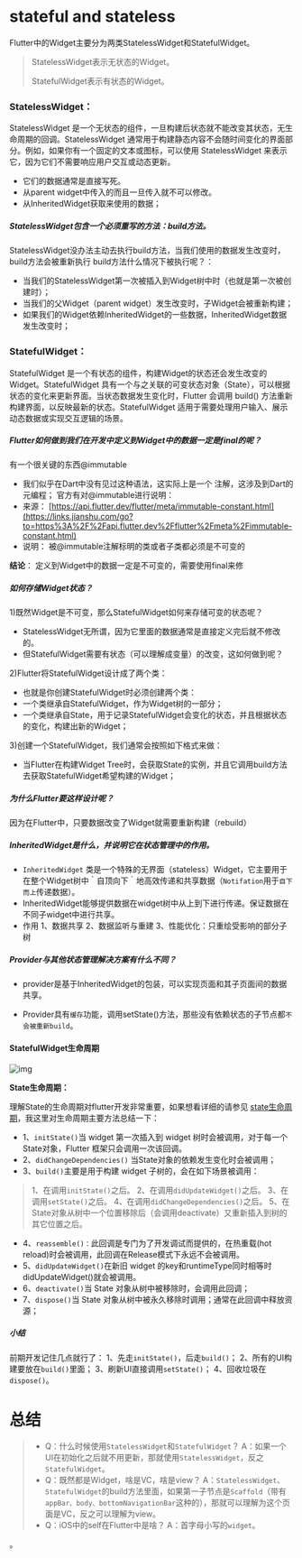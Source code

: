 # **stateful and stateless**

Flutter中的Widget主要分为两类StatelessWidget和StatefulWidget。

> StatelessWidget表示无状态的Widget。
>
> StatefulWidget表示有状态的Widget。



### StatelessWidget：

StatelessWidget 是一个无状态的组件，一旦构建后状态就不能改变其状态，无生命周期的回调。StatelessWidget 通常用于构建静态内容不会随时间变化的界面部分。例如，如果你有一个固定的文本或图标，可以使用 StatelessWidget 来表示它，因为它们不需要响应用户交互或动态更新。

- 它们的数据通常是直接写死。
- 从parent widget中传入的而且一旦传入就不可以修改。
- 从InheritedWidget获取来使用的数据；

##### StatelessWidget包含一个必须重写的方法：build方法。

StatelessWidget没办法主动去执行build方法，当我们使用的数据发生改变时，build方法会被重新执行
 build方法什么情况下被执行呢？：

- 当我们的StatelessWidget第一次被插入到Widget树中时（也就是第一次被创建时）；
- 当我们的父Widget（parent widget）发生改变时，子Widget会被重新构建；
- 如果我们的Widget依赖InheritedWidget的一些数据，InheritedWidget数据发生改变时；

### StatefulWidget：

StatefulWidget 是一个有状态的组件，构建Widget的状态还会发生改变的Widget。StatefulWidget 具有一个与之关联的可变状态对象（State），可以根据状态的变化来更新界面。当状态数据发生变化时，Flutter 会调用 build() 方法重新构建界面，以反映最新的状态。StatefulWidget 适用于需要处理用户输入、展示动态数据或实现交互逻辑的场景。

##### Flutter如何做到我们在开发中定义到Widget中的数据一定是final的呢？

有一个很关键的东西@immutable

- 我们似乎在Dart中没有见过这种语法，这实际上是一个 注解，这涉及到Dart的元编程；
   官方有对@immutable进行说明：
- 来源： [https://api.flutter.dev/flutter/meta/immutable-constant.html](https://links.jianshu.com/go?to=https%3A%2F%2Fapi.flutter.dev%2Fflutter%2Fmeta%2Fimmutable-constant.html)
- 说明： 被@immutable注解标明的类或者子类都必须是不可变的

**结论**： 定义到Widget中的数据一定是不可变的，需要使用final来修

##### 如何存储Widget状态？

1)既然Widget是不可变，那么StatefulWidget如何来存储可变的状态呢？

- StatelessWidget无所谓，因为它里面的数据通常是直接定义完后就不修改的。
- 但StatefulWidget需要有状态（可以理解成变量）的改变，这如何做到呢？

2)Flutter将StatefulWidget设计成了两个类：

- 也就是你创建StatefulWidget时必须创建两个类：
- 一个类继承自StatefulWidget，作为Widget树的一部分；
- 一个类继承自State，用于记录StatefulWidget会变化的状态，并且根据状态的变化，构建出新的Widget；

3)创建一个StatefulWidget，我们通常会按照如下格式来做：

- 当Flutter在构建Widget Tree时，会获取State的实例，并且它调用build方法去获取StatefulWidget希望构建的Widget；

##### 为什么Flutter要这样设计呢？

因为在Flutter中，只要数据改变了Widget就需要重新构建（rebuild）

##### InheritedWidget是什么，并说明它在状态管理中的作用。

- `InheritedWidget` 类是一个特殊的无界面（stateless）Widget，它主要用于在整个Widget树中｀自顶向下｀地高效传递和共享数据（`Notifation`用于`自下而上`传递数据）。
- InheritedWidget能够提供数据在widget树中从上到下进行传递。保证数据在不同子widget中进行共享。
- 作用
   1、数据共享
   2、数据监听与重建
   3、性能优化：只重绘受影响的部分子树

##### Provider与其他状态管理解决方案有什么不同？

- provider是基于InheritedWidget的包装，可以实现页面和其子页面间的数据共享。

- Provider具有`缓存`功能，调用setState()方法，那些没有依赖状态的子节点都`不会被重新build`。

  

#### StatefulWidget生命周期

![img](https://upload-images.jianshu.io/upload_images/1013424-d529740bacbba2a4.png?imageMogr2/auto-orient/strip|imageView2/2/w/975/format/webp)



**State生命周期：**

理解State的生命周期对flutter开发非常重要，如果想看详细的请参见 [state生命周期](https://links.jianshu.com/go?to=https%3A%2F%2Fbook.flutterchina.club%2Fchapter2%2Fflutter_widget_intro.html%23state%E7%94%9F%E5%91%BD%E5%91%A8%E6%9C%9F)，我这里对生命周期主要方法总结一下：

- 1、`initState()`当 widget 第一次插入到 widget 树时会被调用，对于每一个State对象，Flutter 框架只会调用一次该回调。
- 2、`didChangeDependencies()` 当State对象的依赖发生变化时会被调用；
- 3、`build()`主要是用于构建 widget 子树的，会在如下场景被调用：

> 1、在调用`initState()`之后。
>  2、在调用`didUpdateWidget()`之后。
>  3、在调用`setState()`之后。
>  4、在调用`didChangeDependencies()`之后。
>  5、在State对象从树中一个位置移除后（会调用deactivate）又重新插入到树的其它位置之后。

- 4、`reassemble()：`此回调是专门为了开发调试而提供的，在热重载(hot reload)时会被调用，此回调在Release模式下永远不会被调用。
- 5、`didUpdateWidget()`在新旧 widget 的key和runtimeType同时相等时didUpdateWidget()就会被调用。
- 6、`deactivate()`当 State 对象从树中被移除时，会调用此回调；
- 7、`dispose()`当 State 对象从树中被永久移除时调用；通常在此回调中释放资源；

##### 小结

前期开发记住几点就行了：
 1、先走`initState()`，后走`build()`；
 2、所有的UI构建要放在`build()`里面；
 3、刷新UI直接调用`setState()`；
 4、回收垃圾在`dispose()`。

# 总结

> - Q：什么时候使用`StatelessWidget`和`StatefulWidget`？
>    A：如果一个UI在初始化之后就不用更新，那就使用`StatelessWidget`，反之`StatefulWidget`。
> - Q：既然都是Widget，啥是VC，啥是view？
>    A：`StatelessWidget`、`StatefulWidget`的build方法里面，如果第一子节点是`Scaffold`（带有`appBar、body、bottomNavigationBar`这种的），那就可以理解为这个页面是VC，反之可以理解为view。
> - Q：iOS中的self在Flutter中是啥？
>    A：首字母小写的`widget`。

。
